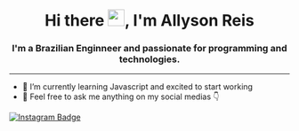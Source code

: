 <h1 align="center">Hi there <img src="https://raw.githubusercontent.com/kaueMarques/kaueMarques/master/hi.gif" width="30px">, I'm Allyson Reis</h1>
<h3 align="center">I'm a Brazilian Enginneer and passionate for programming and technologies.</h3>
<hr>

- 🌱 I’m currently learning Javascript and excited to start working 
- 💬 Feel free to ask me anything on my social medias 👇

[![Instagram Badge](https://img.shields.io/badge/@allysonreeis-follow%20me-blueviolet?style=flat-square&logo=instagram&logoColor=white)](https://instagram.com/allysonreeis) 

<!--
**allysonreeis/allysonreeis** is a ✨ _special_ ✨ repository because its `README.md` (this file) appears on your GitHub profile.

Here are some ideas to get you started:

- 🔭 I’m currently working on ...
- 🌱 I’m currently learning ...
- 👯 I’m looking to collaborate on ...
- 🤔 I’m looking for help with ...
- 💬 Ask me about ...
- 📫 How to reach me: ...
- 😄 Pronouns: ...
- ⚡ Fun fact: ...
-->

